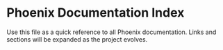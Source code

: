 # Phoenix Documentation Index

Use this file as a quick reference to all Phoenix documentation. Links and sections will be expanded as the project evolves.
